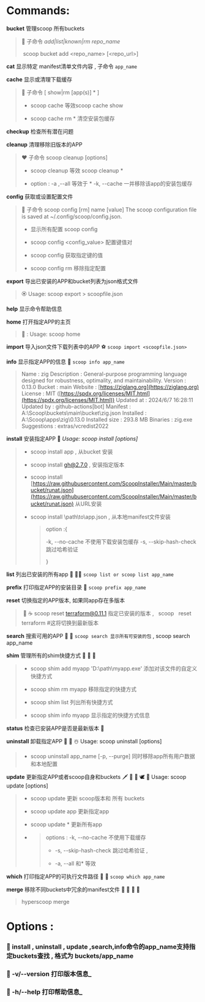 # Commands:

   **bucket** 管理scoop 所有buckets

> 🔫 子命令 _add|list|known|rm repo_name_
> 
>  scoop bucket add <repo_name> [<repo_url>]    

**cat** 显示特定 manifest清单文件内容 , 子命令 `app_name`

**cache** 显示或清理下载缓存

> 🎨 子命令 [ show|rm [app(s)] * ]
> 
> - scoop cache 等效scoop cache show
>     
> - scoop cache rm * 清空安装包缓存
>     

**checkup** 检查所有潜在问题

**cleanup** 清理移除旧版本的APP

> ❤️ 子命令 scoop cleanup <app> [options]
> 
> - scoop cleanup 等效 scoop cleanup *
>     
> - option : -a ,--all 等效于 * -k, --cache 一并移除该app的安装包缓存
>     

**config** 获取或设置配置文件

> 🦄 子命令 scoop config [rm] name [value] The scoop configuration file is saved at ~/.config/scoop/config.json. 
> 
> - 显示所有配置 scoop config
>     
> - scoop config <name> <config_value> 配置键值对
>     
> - scoop config <name> 获取指定键的值
>     
> - scoop config rm <name> 移除指定配置
>     

**export** 导出已安装的APP和bucket列表为json格式文件

> 🏵 Usage: scoop export > scoopfile.json

**help** 显示命令帮助信息

**home** 打开指定APP的主页

> 👻 : Usage: scoop home <app>

**import** 导入json文件下载列表中的APP ⚽️ `scoop import <scoopfile.json>`

**info** 显示指定APP的信息 🍷 `scoop info app_name`

> Name : zig Description : General-purpose programming language designed for robustness, optimality, and maintainability. Version : 0.13.0 Bucket : main Website : [https://ziglang.org](https://ziglang.org) License : MIT ([https://spdx.org/licenses/MIT.html](https://spdx.org/licenses/MIT.html)) Updated at : 2024/6/7 16:28:11 Updated by : github-actions[bot] Manifest : A:\Scoop\buckets\main\bucket\zig.json Installed : A:\Scoop\apps\zig\0.13.0 Installed size : 293.8 MB Binaries : zig.exe Suggestions : extras/vcredist2022

**install** 安装指定APP 🐘 _Usage: scoop install <app> [options]_

> - scoop install app , 从bucket 安装
>     
> - scoop install gh@2.7.0 , 安装指定版本
>     
> - scoop install [https://raw.githubusercontent.com/ScoopInstaller/Main/master/bucket/runat.json](https://raw.githubusercontent.com/ScoopInstaller/Main/master/bucket/runat.json) 从URL安装
>     
> - scoop install \path\to\app.json , 从本地manifest文件安装
>     
>     > option :{
>     > 
>     > -k, --no-cache 不使用下载安装包缓存 -s, --skip-hash-check 跳过哈希验证
>     > 
>     > }
>     

**list** 列出已安装的所有app 🌈 🏳️‍🌈 `scoop list or scoop list app_name`

**prefix** 打印指定APP的安装目录 🐇 `scoop prefix app_name`

**reset** 切换指定的APP版本, 如果同app存在多版本

>  :tada:  :coffee:  scoop reset terraform@0.11.1  指定已安装的版本 ,   scoop   reset terraform  #这将切换到最新版本 

**search** 搜索可用的APP 🍊 🦉 `scoop search 显示所有可安装的包` , scoop search app_name

**shim** 管理所有的shim快捷方式 🥞 🐼 🐧

> - scoop shim add myapp 'D:\path\myapp.exe' 添加对该文件的自定义 快捷方式
>     
> - scoop shim rm myapp 移除指定的快捷方式
>     
> - scoop shim list 列出所有快捷方式
>     
> - scoop shim info myapp 显示指定的快捷方式信息
>     

**status** 检查已安装APP是否是最新版本 🎇

**uninstall** 卸载指定APP 🎅 💩 ☃️ Usage: scoop uninstall <app> [options]

> - scoop uninstall app_name [-p, --purge] 同时移除app所有用户数据和本地配置
>     

**update** 更新指定APP或者scoop自身和buckets 🗡 🍹 🎲 🕊 🐬 Usage: scoop update <app> [options]

> - scoop update 更新 scoop版本和 所有 buckets
>     
> - scoop update app 更新指定app
>     
> - scoop update * 更新所有app
>     
> - > options : -k, --no-cache 不使用下载缓存
>     > 
>     > - -s, --skip-hash-check 跳过哈希验证 ,
>     >     
>     > - -a, --all 和* 等效
>     >     
>     

**which** 打印指定APP的可执行文件路径 🤡 🐸 `scoop which app_name`

**merge** 移除不同buckets中冗余的manifest文件 🍻 👑 🎠 📲

> hyperscoop merge

# Options :

###   :panda_face:    install , uninstall , update ,search,info命令的app_name支持指定buckets查找 , 格式为 buckets/app_name

###      :panda_face:   -v/--version 打印版本信息_

###    :panda_face:  -h/--help 打印帮助信息_

